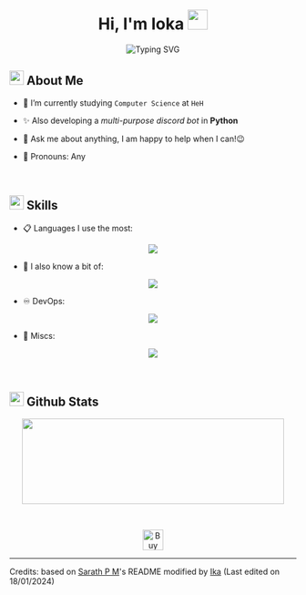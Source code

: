 <h1 align="center">Hi, I'm Ioka <img src="https://media.giphy.com/media/hvRJCLFzcasrR4ia7z/giphy.gif" width="35"></h1>

<div align="center">
  
![Typing SVG](https://readme-typing-svg.herokuapp.com?font=ROBOT&size=25&color=39FF14&background=000000&center=true&vCenter=true&width=490&lines=%3E+Welcome+to+my+GitHub+profile...!)

</div>

## <img src="https://c.tenor.com/NCRHhqkXrJYAAAAi/programmers-go-internet.gif" width="25">  <b>About Me</b>

- 🔭 I’m currently studying `Computer Science` at `HeH`

- ✨ Also developing a *multi-purpose discord bot* in **Python**

- 💬 Ask me about anything, I am happy to help when I can!😉

- 🌹 Pronouns: Any

<br>

## <img src="https://media2.giphy.com/media/QssGEmpkyEOhBCb7e1/giphy.gif?cid=ecf05e47a0n3gi1bfqntqmob8g9aid1oyj2wr3ds3mg700bl&rid=giphy.gif" width ="25"><b> Skills</b>

<p align="center">

- 📋 Languages I use the most:
  
<p align="center">
  <a href="https://youtu.be/dQw4w9WgXcQ">
    <img src="https://skillicons.dev/icons?i=py,html,css,md" />
  </a>
</p>

- 📙 I also know a bit of:
  
<p align="center">
  <a href="https://youtu.be/dQw4w9WgXcQ">
    <img src="https://skillicons.dev/icons?i=c,cpp,rust,php,bash" />
  </a>
</p>
    
- ♾️ DevOps:

<p align="center">
  <a href="https://youtu.be/dQw4w9WgXcQ">
    <img src="https://skillicons.dev/icons?i=docker,git,github,linux" />
  </a>
</p>

- 💽 Miscs:

<p align="center">
  <a href="https://youtu.be/dQw4w9WgXcQ">
    <img src="https://skillicons.dev/icons?i=arduino,raspberrypi,autocad,vscode" />
  </a>
</p>


<br> 

## <img src="https://media.giphy.com/media/iY8CRBdQXODJSCERIr/giphy.gif" width="25"> <b>Github Stats</b>

<p align="center"><img width="460" height="150" src="https://github-readme-stats.vercel.app/api?username=Ika-02&theme=tokyonight&show_icons=true/460/300"></p>

<br>
  
<p align="center">
  <a href='https://ko-fi.com/D1D2K5CZ6' target='_blank'><img height='36' style='border:0px;height:36px;' src='https://storage.ko-fi.com/cdn/kofi4.png?v=3' border='0' alt='Buy Me a Coffee at ko-fi.com' /></a>
</p>
  
-----
Credits: based on [Sarath P M](https://github.com/sarath-pm)'s README modified by [Ika](https://github.com/Ika-02)
 (Last edited on 18/01/2024)
